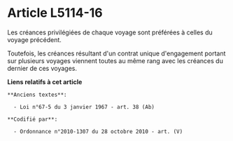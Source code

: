 # Article L5114-16

Les créances privilégiées de chaque voyage sont préférées à celles du voyage précédent.

Toutefois, les créances résultant d'un contrat unique d'engagement portant sur plusieurs voyages viennent toutes au même rang
avec les créances du dernier de ces voyages.

**Liens relatifs à cet article**

	**Anciens textes**:

	  - Loi n°67-5 du 3 janvier 1967 - art. 38 (Ab)

	**Codifié par**:

	  - Ordonnance n°2010-1307 du 28 octobre 2010 - art. (V)
